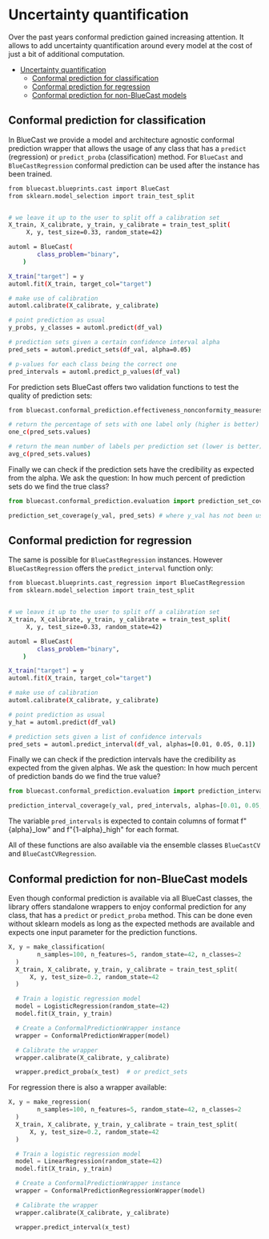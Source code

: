 # Uncertainty quantification

Over the past years conformal prediction gained increasing attention. It allows to
add uncertainty quantification around every model at the cost of just a bit of
additional computation.

<!-- toc -->

* [Uncertainty quantification](#uncertainty-quantification)
  * [Conformal prediction for classification](#conformal-prediction-for-classification)
  * [Conformal prediction for regression](#conformal-prediction-for-regression)
  * [Conformal prediction for non-BlueCast models](#conformal-prediction-for-non-bluecast-models)

<!-- tocstop -->

## Conformal prediction for classification

In BlueCast we provide a model and architecture agnostic conformal prediction
wrapper that allows the usage of any class that has a `predict` (regression) or
`predict_proba` (classification) method.
For `BlueCast` and `BlueCastRegression` conformal prediction can be used after
the instance has been trained.

```sh
from bluecast.blueprints.cast import BlueCast
from sklearn.model_selection import train_test_split


# we leave it up to the user to split off a calibration set
X_train, X_calibrate, y_train, y_calibrate = train_test_split(
     X, y, test_size=0.33, random_state=42)

automl = BlueCast(
        class_problem="binary",
    )

X_train["target"] = y
automl.fit(X_train, target_col="target")

# make use of calibration
automl.calibrate(X_calibrate, y_calibrate)

# point prediction as usual
y_probs, y_classes = automl.predict(df_val)

# prediction sets given a certain confidence interval alpha
pred_sets = automl.predict_sets(df_val, alpha=0.05)

# p-values for each class being the correct one
pred_intervals = automl.predict_p_values(df_val)
```

For prediction sets BlueCast offers two validation functions to test
the quality of prediction sets:

```sh
from bluecast.conformal_prediction.effectiveness_nonconformity_measures import one_c, avg_c

# return the percentage of sets with one label only (higher is better)
one_c(pred_sets.values)

# return the mean number of labels per prediction set (lower is better)
avg_c(pred_sets.values)
```

Finally we can check if the prediction sets have the credibility as expected
from the alpha. We ask the question: In how much percent of prediction sets
do we find the true class?

```python
from bluecast.conformal_prediction.evaluation import prediction_set_coverage

prediction_set_coverage(y_val, pred_sets) # where y_val has not been used during training or calibration
```

## Conformal prediction for regression

The same is possible for `BlueCastRegression` instances. However
`BlueCastRegression` offers the `predict_interval` function only:

```sh
from bluecast.blueprints.cast_regression import BlueCastRegression
from sklearn.model_selection import train_test_split


# we leave it up to the user to split off a calibration set
X_train, X_calibrate, y_train, y_calibrate = train_test_split(
     X, y, test_size=0.33, random_state=42)

automl = BlueCast(
        class_problem="binary",
    )

X_train["target"] = y
automl.fit(X_train, target_col="target")

# make use of calibration
automl.calibrate(X_calibrate, y_calibrate)

# point prediction as usual
y_hat = automl.predict(df_val)

# prediction sets given a list of confidence intervals
pred_sets = automl.predict_interval(df_val, alphas=[0.01, 0.05, 0.1])
```

Finally we can check if the prediction intervals have the credibility as expected
from the given alphas. We ask the question: In how much percent of prediction bands
do we find the true value?

```python
from bluecast.conformal_prediction.evaluation import prediction_interval_coverage

prediction_interval_coverage(y_val, pred_intervals, alphas=[0.01, 0.05, 0.1])
```

The variable `pred_intervals` is expected to contain columns of format
f"{alpha}_low" and f"{1-alpha}_high" for each format.

All of these functions are also available via the ensemble classes
`BlueCastCV` and `BlueCastCVRegression`.

## Conformal prediction for non-BlueCast models

Even though conformal prediction is available via all BlueCast
classes, the library offers standalone wrappers to enjoy conformal
prediction for any class, that has a `predict` or `predict_proba` method.
This can be done even without sklearn models as long as the expected
methods are available and expects one input parameter for the prediction
functions.

```python
X, y = make_classification(
        n_samples=100, n_features=5, random_state=42, n_classes=2
  )
  X_train, X_calibrate, y_train, y_calibrate = train_test_split(
      X, y, test_size=0.2, random_state=42
  )

  # Train a logistic regression model
  model = LogisticRegression(random_state=42)
  model.fit(X_train, y_train)

  # Create a ConformalPredictionWrapper instance
  wrapper = ConformalPredictionWrapper(model)

  # Calibrate the wrapper
  wrapper.calibrate(X_calibrate, y_calibrate)

  wrapper.predict_proba(x_test)  # or predict_sets
```

For regression there is also a wrapper available:

```python
X, y = make_regression(
        n_samples=100, n_features=5, random_state=42, n_classes=2
  )
  X_train, X_calibrate, y_train, y_calibrate = train_test_split(
      X, y, test_size=0.2, random_state=42
  )

  # Train a logistic regression model
  model = LinearRegression(random_state=42)
  model.fit(X_train, y_train)

  # Create a ConformalPredictionWrapper instance
  wrapper = ConformalPredictionRegressionWrapper(model)

  # Calibrate the wrapper
  wrapper.calibrate(X_calibrate, y_calibrate)

  wrapper.predict_interval(x_test)
```
